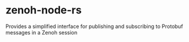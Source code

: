# zenoh-node-rs
Provides a simplified interface for publishing and subscribing to Protobuf messages in a Zenoh session
